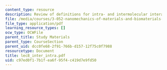 ```yaml
---
content_type: resource
description: Review of definitions for intra- and intermolecular interactions.
file: /media/courses/3-052-nanomechanics-of-materials-and-biomaterials-spring-2007/c97ed0f17b1fea6f95f4c419d7e9fd50_lec8_inter_intra.pdf
file_type: application/pdf
learning_resource_types: []
ocw_type: OCWFile
parent_title: Study Materials
parent_type: CourseSection
parent_uid: dcc0fe68-2f91-766b-d157-12f75c0f7988
resourcetype: Document
title: lec8_inter_intra.pdf
uid: c97ed0f1-7b1f-ea6f-95f4-c419d7e9fd50
---
```

